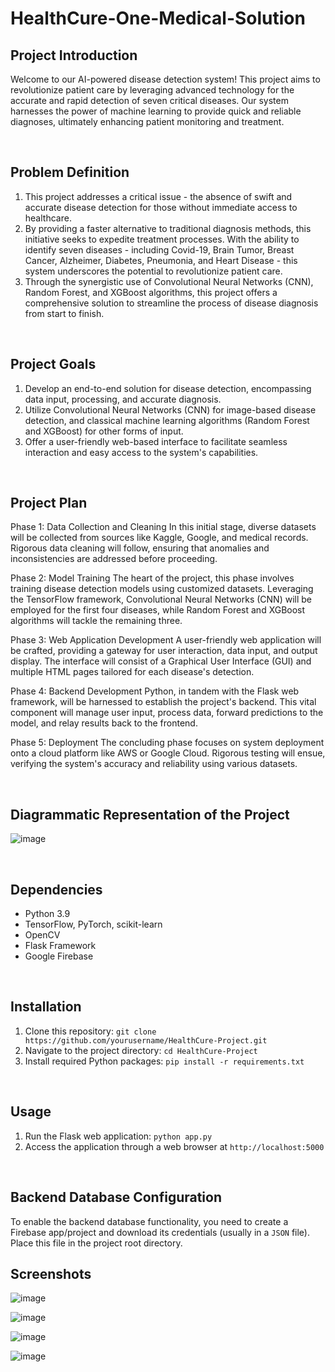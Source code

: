# HealthCure-One-Medical-Solution

## Project Introduction

Welcome to our AI-powered disease detection system! This project aims to revolutionize patient care by leveraging advanced technology for the accurate and rapid detection of seven critical diseases. Our system harnesses the power of machine learning to provide quick and reliable diagnoses, ultimately enhancing patient monitoring and treatment.

<br>

## Problem Definition

1. This project addresses a critical issue - the absence of swift and accurate disease detection for those without immediate access to healthcare.
2. By providing a faster alternative to traditional diagnosis methods, this initiative seeks to expedite treatment processes. With the ability to identify seven diseases - including Covid-19, Brain Tumor, Breast Cancer, Alzheimer, Diabetes, Pneumonia, and Heart Disease - this system underscores the potential to revolutionize patient care.
3. Through the synergistic use of Convolutional Neural Networks (CNN), Random Forest, and XGBoost algorithms, this project offers a comprehensive solution to streamline the process of disease diagnosis from start to finish.

<br>

## Project Goals
1) Develop an end-to-end solution for disease detection, encompassing data input, processing, and accurate diagnosis.
2) Utilize Convolutional Neural Networks (CNN) for image-based disease detection, and classical machine learning algorithms (Random Forest and XGBoost) for other forms of input.
3) Offer a user-friendly web-based interface to facilitate seamless interaction and easy access to the system's capabilities.

<br>

## Project Plan

Phase 1: Data Collection and Cleaning
In this initial stage, diverse datasets will be collected from sources like Kaggle, Google, and medical records. Rigorous data cleaning will follow, ensuring that anomalies and inconsistencies are addressed before proceeding.

Phase 2: Model Training
The heart of the project, this phase involves training disease detection models using customized datasets. Leveraging the TensorFlow framework, Convolutional Neural Networks (CNN) will be employed for the first four diseases, while Random Forest and XGBoost algorithms will tackle the remaining three.

Phase 3: Web Application Development
A user-friendly web application will be crafted, providing a gateway for user interaction, data input, and output display. The interface will consist of a Graphical User Interface (GUI) and multiple HTML pages tailored for each disease's detection.

Phase 4: Backend Development
Python, in tandem with the Flask web framework, will be harnessed to establish the project's backend. This vital component will manage user input, process data, forward predictions to the model, and relay results back to the frontend.

Phase 5: Deployment
The concluding phase focuses on system deployment onto a cloud platform like AWS or Google Cloud. Rigorous testing will ensue, verifying the system's accuracy and reliability using various datasets.

<br>

## Diagrammatic Representation of the Project
![image](https://github.com/rituraj009/HealthCure-One-Medical-Solution/assets/102078863/5eff05f3-2f13-47ea-8c1f-92e5c1dec477)

<br>

## Dependencies
- Python 3.9
- TensorFlow, PyTorch, scikit-learn
- OpenCV
- Flask Framework
- Google Firebase

<br>

## Installation
1. Clone this repository: `git clone https://github.com/yourusername/HealthCure-Project.git`
2. Navigate to the project directory: `cd HealthCure-Project`
3. Install required Python packages: `pip install -r requirements.txt`

<br>

## Usage
1. Run the Flask web application: `python app.py`
2. Access the application through a web browser at `http://localhost:5000`

<br>

## Backend Database Configuration
To enable the backend database functionality, you need to create a Firebase app/project and download its credentials (usually in a `JSON` file). Place this file in the project root directory.


## Screenshots

![image](https://github.com/rituraj009/HealthCure-One-Medical-Solution/assets/102078863/9d77fbe5-b685-4641-846f-0ec2eb757a0a)

![image](https://github.com/rituraj009/HealthCure-One-Medical-Solution/assets/102078863/df7836b4-3c76-4b2d-a99d-09333f7fd07e)


![image](https://github.com/rituraj009/HealthCure-One-Medical-Solution/assets/102078863/ce09f38b-c054-4ffb-82c6-2f2b19abc45f)

![image](https://github.com/rituraj009/HealthCure-One-Medical-Solution/assets/102078863/64c4013c-303d-4a3a-9562-ca735e14412a)







